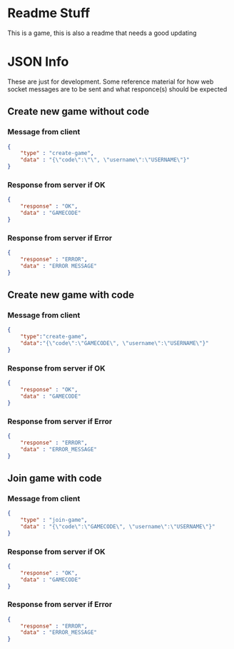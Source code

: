 # Readme Stuff

This is a game, this is also a readme that needs a good updating

# JSON Info

These are just for development. Some reference material for how web socket messages are to be sent and what responce(s) should be expected

## Create new game without code
### Message from client
```json
{
    "type" : "create-game",
    "data" : "{\"code\":\"\", \"username\":\"USERNAME\"}"
}
```
### Response from server if OK
```json
{
    "response" : "OK",
    "data" : "GAMECODE"
}
```
### Response from server if Error
```json
{
    "response" : "ERROR",
    "data" : "ERROR MESSAGE"
}
```

## Create new game with code
### Message from client
```json
{
    "type":"create-game",
    "data":"{\"code\":\"GAMECODE\", \"username\":\"USERNAME\"}"
}
```
### Response from server if OK
```json
{
    "response" : "OK",
    "data" : "GAMECODE"
}
```
### Response from server if Error
```json
{
    "response" : "ERROR",
    "data" : "ERROR_MESSAGE"
}
```

## Join game with code
### Message from client
```json
{
    "type" : "join-game",
    "data" : "{\"code\":\"GAMECODE\", \"username\":\"USERNAME\"}"
}
```
### Response from server if OK
```json
{
    "response" : "OK",
    "data" : "GAMECODE"
}
```
### Response from server if Error
```json
{
    "response" : "ERROR",
    "data" : "ERROR_MESSAGE"
}
```

